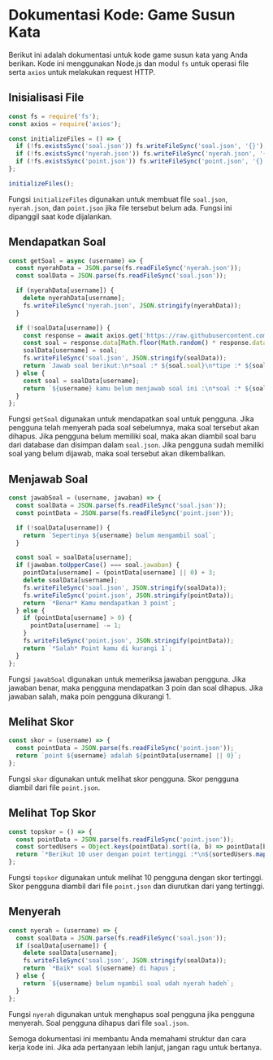 # Dokumentasi Kode: Game Susun Kata

Berikut ini adalah dokumentasi untuk kode game susun kata yang Anda berikan. Kode ini menggunakan Node.js dan modul `fs` untuk operasi file serta `axios` untuk melakukan request HTTP.

## Inisialisasi File

```javascript
const fs = require('fs');
const axios = require('axios');

const initializeFiles = () => {
  if (!fs.existsSync('soal.json')) fs.writeFileSync('soal.json', '{}');
  if (!fs.existsSync('nyerah.json')) fs.writeFileSync('nyerah.json', '{}');
  if (!fs.existsSync('point.json')) fs.writeFileSync('point.json', '{}');
};

initializeFiles();
```

Fungsi `initializeFiles` digunakan untuk membuat file `soal.json`, `nyerah.json`, dan `point.json` jika file tersebut belum ada. Fungsi ini dipanggil saat kode dijalankan.

## Mendapatkan Soal

```javascript
const getSoal = async (username) => {
  const nyerahData = JSON.parse(fs.readFileSync('nyerah.json'));
  const soalData = JSON.parse(fs.readFileSync('soal.json'));

  if (nyerahData[username]) {
    delete nyerahData[username];
    fs.writeFileSync('nyerah.json', JSON.stringify(nyerahData));
  }

  if (!soalData[username]) {
    const response = await axios.get('https://raw.githubusercontent.com/ramadhankukuh/database/master/src/games/susunkata.json');
    const soal = response.data[Math.floor(Math.random() * response.data.length)];
    soalData[username] = soal;
    fs.writeFileSync('soal.json', JSON.stringify(soalData));
    return `Jawab soal berikut:\n*soal :* ${soal.soal}\n*tipe :* ${soal.tipe}`;
  } else {
    const soal = soalData[username];
    return `${username} kamu belum menjawab soal ini :\n*soal :* ${soal.soal}\n*tipe :* ${soal.tipe}`;
  }
};
```

Fungsi `getSoal` digunakan untuk mendapatkan soal untuk pengguna. Jika pengguna telah menyerah pada soal sebelumnya, maka soal tersebut akan dihapus. Jika pengguna belum memiliki soal, maka akan diambil soal baru dari database dan disimpan dalam `soal.json`. Jika pengguna sudah memiliki soal yang belum dijawab, maka soal tersebut akan dikembalikan.

## Menjawab Soal

```javascript
const jawabSoal = (username, jawaban) => {
  const soalData = JSON.parse(fs.readFileSync('soal.json'));
  const pointData = JSON.parse(fs.readFileSync('point.json'));

  if (!soalData[username]) {
    return `Sepertinya ${username} belum mengambil soal`;
  }

  const soal = soalData[username];
  if (jawaban.toUpperCase() === soal.jawaban) {
    pointData[username] = (pointData[username] || 0) + 3;
    delete soalData[username];
    fs.writeFileSync('soal.json', JSON.stringify(soalData));
    fs.writeFileSync('point.json', JSON.stringify(pointData));
    return `*Benar* Kamu mendapatkan 3 point`;
  } else {
    if (pointData[username] > 0) {
      pointData[username] -= 1;
    }
    fs.writeFileSync('point.json', JSON.stringify(pointData));
    return `*Salah* Point kamu di kurangi 1`;
  }
};
```

Fungsi `jawabSoal` digunakan untuk memeriksa jawaban pengguna. Jika jawaban benar, maka pengguna mendapatkan 3 poin dan soal dihapus. Jika jawaban salah, maka poin pengguna dikurangi 1.

## Melihat Skor

```javascript
const skor = (username) => {
  const pointData = JSON.parse(fs.readFileSync('point.json'));
  return `point ${username} adalah ${pointData[username] || 0}`;
};
```

Fungsi `skor` digunakan untuk melihat skor pengguna. Skor pengguna diambil dari file `point.json`.

## Melihat Top Skor

```javascript
const topskor = () => {
  const pointData = JSON.parse(fs.readFileSync('point.json'));
  const sortedUsers = Object.keys(pointData).sort((a, b) => pointData[b] - pointData[a]).slice(0, 10);
  return `*Berikut 10 user dengan point tertinggi :*\n${sortedUsers.map((user, index) => `${index + 1}. ${user} - ${pointData[user]}`).join('\n')}`;
};
```

Fungsi `topskor` digunakan untuk melihat 10 pengguna dengan skor tertinggi. Skor pengguna diambil dari file `point.json` dan diurutkan dari yang tertinggi.

## Menyerah

```javascript
const nyerah = (username) => {
  const soalData = JSON.parse(fs.readFileSync('soal.json'));
  if (soalData[username]) {
    delete soalData[username];
    fs.writeFileSync('soal.json', JSON.stringify(soalData));
    return `*Baik* soal ${username} di hapus`;
  } else {
    return `${username} belum ngambil soal udah nyerah hadeh`;
  }
};
```

Fungsi `nyerah` digunakan untuk menghapus soal pengguna jika pengguna menyerah. Soal pengguna dihapus dari file `soal.json`.

Semoga dokumentasi ini membantu Anda memahami struktur dan cara kerja kode ini. Jika ada pertanyaan lebih lanjut, jangan ragu untuk bertanya.
